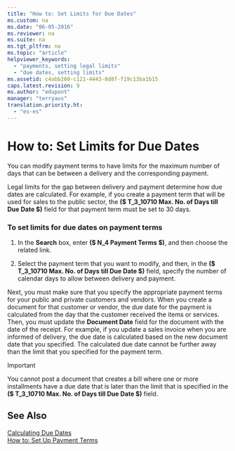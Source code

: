 ```yaml
---
title: "How to: Set Limits for Due Dates"
ms.custom: na
ms.date: "06-05-2016"
ms.reviewer: na
ms.suite: na
ms.tgt_pltfrm: na
ms.topic: "article"
helpviewer_keywords: 
  - "payments, setting legal limits"
  - "due dates, setting limits"
ms.assetid: c4abb260-c121-4443-8d8f-f19c13ba1b15
caps.latest.revision: 9
ms.author: "edupont"
manager: "terryaus"
translation.priority.ht: 
  - "es-es"
---
```

# How to: Set Limits for Due Dates
You can modify payment terms to have limits for the maximum number of days that can be between a delivery and the corresponding payment.  
  
 Legal limits for the gap between delivery and payment determine how due dates are calculated. For example, if you create a payment term that will be used for sales to the public sector, the **\($ T\_3\_10710 Max. No. of Days till Due Date $\)** field for that payment term must be set to 30 days.  
  
### To set limits for due dates on payment terms  
  
1.  In the **Search** box, enter **\($ N\_4 Payment Terms $\)**, and then choose the related link.  
  
2.  Select the payment term that you want to modify, and then, in the **\($ T\_3\_10710 Max. No. of Days till Due Date $\)** field, specify the number of calendar days to allow between delivery and payment.  
  
 Next, you must make sure that you specify the appropriate payment terms for your public and private customers and vendors. When you create a document for that customer or vendor, the due date for the payment is calculated from the day that the customer received the items or services. Then, you must update the **Document Date** field for the document with the date of the receipt. For example, if you update a sales invoice when you are informed of delivery, the due date is calculated based on the new document date that you specified. The calculated due date cannot be further away than the limit that you specified for the payment term.  
  
> [!IMPORTANT]  
>  You cannot post a document that creates a bill where one or more installments have a due date that is later than the limit that is specified in the **\($ T\_3\_10710 Max. No. of Days till Due Date $\)** field.  
  
## See Also  
 [Calculating Due Dates](../../LocalFunctionalityForMicrosoftDynamicsNav2016/Spain/calculating-due-dates.md)   
 [How to: Set Up Payment Terms](../../Finance/how-to-set-up-payment-terms.md)